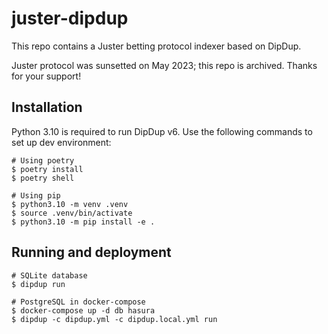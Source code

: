 # juster-dipdup

This repo contains a Juster betting protocol indexer based on DipDup.

Juster protocol was sunsetted on May 2023; this repo is archived. Thanks for your support!

## Installation

Python 3.10 is required to run DipDup v6. Use the following commands to set up dev environment:

```shell
# Using poetry
$ poetry install
$ poetry shell

# Using pip
$ python3.10 -m venv .venv
$ source .venv/bin/activate
$ python3.10 -m pip install -e .
```

## Running and deployment

```shell
# SQLite database
$ dipdup run

# PostgreSQL in docker-compose
$ docker-compose up -d db hasura
$ dipdup -c dipdup.yml -c dipdup.local.yml run
```
